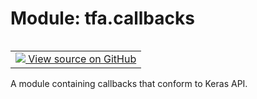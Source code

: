 <div itemscope itemtype="http://developers.google.com/ReferenceObject">
<meta itemprop="name" content="tfa.callbacks" />
<meta itemprop="path" content="Stable" />
</div>

# Module: tfa.callbacks


<table class="tfo-notebook-buttons tfo-api" align="left">

<td>
  <a target="_blank" href="https://github.com/tensorflow/addons/tree/r0.5/tensorflow_addons/callbacks/__init__.py">
    <img src="https://www.tensorflow.org/images/GitHub-Mark-32px.png" />
    View source on GitHub
  </a>
</td></table>



A module containing callbacks that conform to Keras API.

<!-- Placeholder for "Used in" -->


